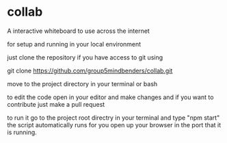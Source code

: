 # collab

A interactive whiteboard to use across the internet

for setup and running in your local environment

just clone the repository if you have access to git using 

git clone https://github.com/group5mindbenders/collab.git

move to the project directory in your terminal or bash

to edit the code open in your editor and make changes and if you want to contribute just make a pull request 

to run it go to the project root directry in your terminal and type "npm start" the script automatically runs for you 
open up your browser in the port that it is running.


